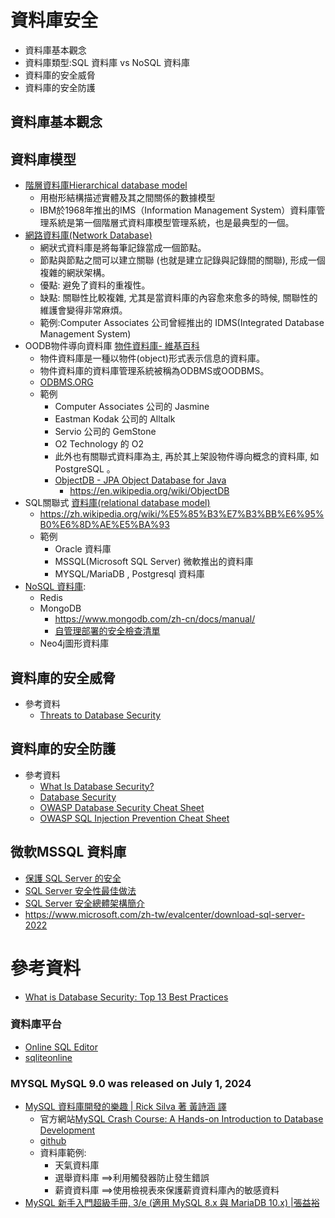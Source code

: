 # 資料庫安全
- 資料庫基本觀念
- 資料庫類型:SQL 資料庫 vs NoSQL  資料庫
- 資料庫的安全威脅
- 資料庫的安全防護

## 資料庫基本觀念
## 資料庫模型
- [階層資料庫Hierarchical database model](https://zh.wikipedia.org/zh-tw/%E5%B1%82%E6%AC%A1%E6%A8%A1%E5%9E%8B)
  - 用樹形結構描述實體及其之間關係的數據模型
  - IBM於1968年推出的IMS（Information Management System）資料庫管理系統是第一個階層式資料庫模型管理系統，也是最典型的一個。 
- [網路資料庫(Network Database)](https://en.wikipedia.org/wiki/Network_model)
  - 網狀式資料庫是將每筆記錄當成一個節點。
  - 節點與節點之間可以建立關聯 (也就是建立記錄與記錄間的關聯), 形成一個複雜的網狀架構。
  - 優點: 避免了資料的重複性。
  - 缺點: 關聯性比較複雜, 尤其是當資料庫的內容愈來愈多的時候, 關聯性的維護會變得非常麻煩。
  - 範例:Computer Associates 公司曾經推出的 IDMS(Integrated Database Management System)
- OODB物件導向資料庫 [物件資料庫- 維基百科](https://zh.wikipedia.org/zh-tw/%E5%AF%B9%E8%B1%A1%E6%95%B0%E6%8D%AE%E5%BA%93)
  - 物件資料庫是一種以物件(object)形式表示信息的資料庫。
  - 物件資料庫的資料庫管理系統被稱為ODBMS或OODBMS。
  - [ODBMS.ORG](https://www.odbms.org/)
  - 範例
    - Computer Associates 公司的 Jasmine
    - Eastman Kodak 公司的 Alltalk
    - Servio 公司的 GemStone
    - O2 Technology 的 O2
    - 此外也有關聯式資料庫為主, 再於其上架設物件導向概念的資料庫, 如PostgreSQL 。
    - [ObjectDB - JPA Object Database for Java]()
      - https://en.wikipedia.org/wiki/ObjectDB
- SQL關聯式 [資料庫(relational database model)](https://en.wikipedia.org/wiki/Relational_model)
  - https://zh.wikipedia.org/wiki/%E5%85%B3%E7%B3%BB%E6%95%B0%E6%8D%AE%E5%BA%93
  - 範例
    - Oracle 資料庫
    - MSSQL(Microsoft SQL Server) 微軟推出的資料庫
    - MYSQL/MariaDB , Postgresql 資料庫 
- [NoSQL 資料庫](https://zh.wikipedia.org/zh-tw/NoSQL):
  - Redis
  - MongoDB
    - https://www.mongodb.com/zh-cn/docs/manual/
    - [自管理部署的安全檢查清單](https://www.mongodb.com/zh-cn/docs/manual/administration/security-checklist/) 
  - Neo4j圖形資料庫 
## 資料庫的安全威脅
- 參考資料
  - [Threats to Database Security]()
## 資料庫的安全防護
- 參考資料
  - [What Is Database Security?](https://www.comptia.org/content/articles/what-is-database-security)
  - [Database Security](https://www.imperva.com/learn/data-security/database-security/)
  - [OWASP Database Security Cheat Sheet](https://cheatsheetseries.owasp.org/cheatsheets/Database_Security_Cheat_Sheet.html)
  - [OWASP SQL Injection Prevention Cheat Sheet](https://cheatsheetseries.owasp.org/cheatsheets/SQL_Injection_Prevention_Cheat_Sheet.html)
## 微軟MSSQL 資料庫
- [保護 SQL Server 的安全](https://learn.microsoft.com/zh-tw/sql/relational-databases/security/securing-sql-server?view=sql-server-ver16)
- [SQL Server 安全性最佳做法](https://learn.microsoft.com/zh-tw/sql/relational-databases/security/sql-server-security-best-practices?view=sql-server-ver16)
- [SQL Server 安全總體架構簡介](https://www.mentortrust.com/home/ArticleSQLSecurityOverall#:~:text=%E8%8B%A5%E6%80%95%E7%B6%B2%E8%B7%AF%E5%81%B7%E7%AA%BA,%E6%94%AF%E6%8F%B4TLS%201.3%E7%89%88%E5%8D%94%E5%AE%9A%E3%80%82)
- https://www.microsoft.com/zh-tw/evalcenter/download-sql-server-2022

# 參考資料
- [What is Database Security: Top 13 Best Practices](https://blog.netwrix.com/what-is-database-security)


### 資料庫平台
- [Online SQL Editor](https://www.programiz.com/sql/online-compiler/)
- [sqliteonline](https://sqliteonline.com/)
### MYSQL  MySQL 9.0 was released on July 1, 2024
- [MySQL 資料庫開發的樂趣 | Rick Silva 著 黃詩涵 譯](https://www.tenlong.com.tw/products/9786263247192?list_name=srh)
  - 官方網站[MySQL Crash Course: A Hands-on Introduction to Database Development]()
  - [github](https://nostarch.com/mysql-crash-course)
  - 資料庫範例:
    - 天氣資料庫
    - 選舉資料庫 ==>利用觸發器防止發生錯誤
    - 薪資資料庫 ==>使用檢視表來保護薪資資料庫內的敏感資料 
- [MySQL 新手入門超級手冊, 3/e (適用 MySQL 8.x 與 MariaDB 10.x) |張益裕]()
